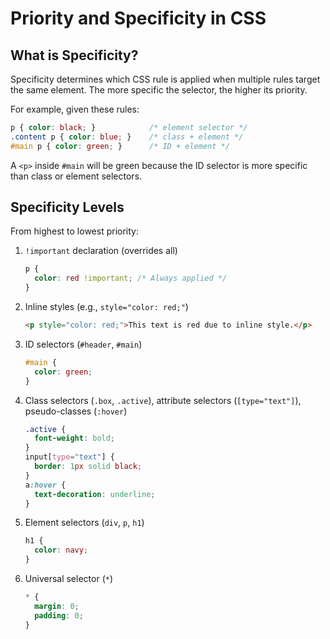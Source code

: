 # Priority and Specificity in CSS

## What is Specificity?

Specificity determines which CSS rule is applied when multiple rules target the same element. The more specific the selector, the higher its priority.

For example, given these rules:

```css
p { color: black; }            /* element selector */
.content p { color: blue; }    /* class + element */
#main p { color: green; }      /* ID + element */
```

A `<p>` inside `#main` will be green because the ID selector is more specific than class or element selectors.

## Specificity Levels

From highest to lowest priority:

1. `!important` declaration (overrides all)

   ```css
   p {
     color: red !important; /* Always applied */
   }
   ```

2. Inline styles (e.g., `style="color: red;"`)

   ```html
   <p style="color: red;">This text is red due to inline style.</p>
   ```

3. ID selectors (`#header`, `#main`)

   ```css
   #main {
     color: green;
   }
   ```

4. Class selectors (`.box`, `.active`), attribute selectors (`[type="text"]`), pseudo-classes (`:hover`)

   ```css
   .active {
     font-weight: bold;
   }
   input[type="text"] {
     border: 1px solid black;
   }
   a:hover {
     text-decoration: underline;
   }
   ```

5. Element selectors (`div`, `p`, `h1`)

   ```css
   h1 {
     color: navy;
   }
   ```

6. Universal selector (`*`)

   ```css
   * {
     margin: 0;
     padding: 0;
   }
   ```
